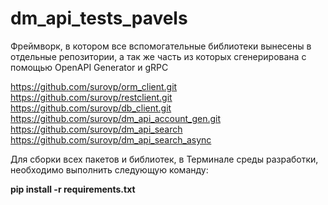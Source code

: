 # dm_api_tests_pavels

Фреймворк, в котором все вспомогательные библиотеки вынесены в отдельные репозитории, а так же часть из которых сгенерирована с помощью OpenAPI Generator и gRPC

https://github.com/surovp/orm_client.git  
https://github.com/surovp/restclient.git  
https://github.com/surovp/db_client.git  
https://github.com/surovp/dm_api_account_gen.git  
https://github.com/surovp/dm_api_search  
https://github.com/surovp/dm_api_search_async  

Для сборки всех пакетов и библиотек, в Терминале среды разработки, необходимо выполнить следующую команду:

**pip install -r requirements.txt** 
